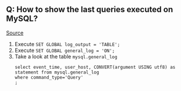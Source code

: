 ## Q: How to show the last queries executed on MySQL?
[Source](https://stackoverflow.com/questions/650238/how-to-show-the-last-queries-executed-on-mysql)
1. Execute `SET GLOBAL log_output = 'TABLE';`
1. Execute `SET GLOBAL general_log = 'ON';`
1. Take a look at the table `mysql.general_log`
    ```
    select event_time, user_host, CONVERT(argument USING utf8) as statement from mysql.general_log 
    where command_type='Query'
    ;
    ```
